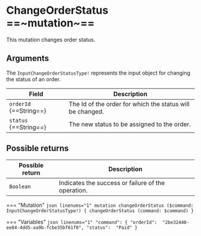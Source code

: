 # ChangeOrderStatus  ==~mutation~==

This mutation changes order status.

## Arguments

The `InputChangeOrderStatusType!` represents the input object for changing the status of an order.

| Field                  | Description                                              |
|------------------------|----------------------------------------------------------|
| `orderId` {==String==} | The Id of the order for which the status will be changed.|
| `status` {==String==}  | The new status to be assigned to the order.              |


## Possible returns

| Possible return       | Description                                          	|
|-----------------------|------------------------------------------------------	|
| `Boolean`           	|  Indicates the success or failure of the operation.  	|


=== "Mutation"
    ```json linenums="1"
    mutation changeOrderStatus ($command: InputChangeOrderStatusType!) {
    changeOrderStatus (command: $command) }
    ```

=== "Variables"
    ```json linenums="1"
    "command": {
    "orderId":  "2be32440-ee84-4dd5-aa9b-fcbe35bf61f0",
    "status":  "Paid"
    }
    ```

